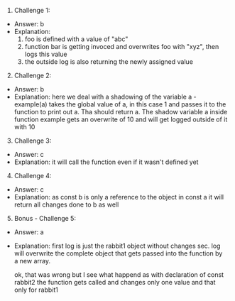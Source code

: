 1. Challenge 1:
  - Answer: b
  - Explanation: 
    1) foo is defined with a value of "abc" 
    2) function bar is getting invoced and overwrites foo with "xyz", then logs this value
    3) the outside log is also returning the newly assigned value


2. Challenge 2:
  - Answer: b
  - Explanation: here we deal with a shadowing of the variable a - example(a) takes the global value of a, in this case 1 and passes it to the function to print out a. Tha should return a. 
  The shadow variable a inside function example gets an overwrite of 10 and will get logged outside of it with 10


3. Challenge 3:
  - Answer: c
  - Explanation:  it will call the function even if it wasn't defined yet


4. Challenge 4:
  - Answer: c
  - Explanation: as const b is only a reference to the object in const a it will return all changes done to b as well


5. Bonus - Challenge 5:
  - Answer: a
  - Explanation: first log is just the rabbit1 object without changes
    sec. log will overwrite the complete object that gets passed into the function by a new array. 
  
    ok, that was wrong but I see what happend as with declaration of const rabbit2 the function gets called and changes only one value and that only for rabbit1